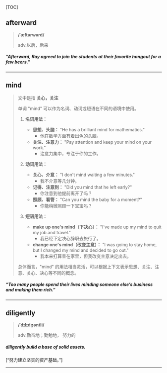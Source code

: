 [TOC]

## afterward

> **/ˈæftərwərd/**
>
> adv.以后，后来

##### “**Afterward**, Ray agreed to join the students at their favorite hangout for a few beers.”

---

## mind

> 文中是指 **关心，关注**
>
> 单词 "mind" 可以作为名词、动词或短语在不同的语境中使用。
>
> 1. **名词用法：**
>    - **思想、头脑：** "He has a brilliant mind for mathematics."
>      - 他在数学方面有着出色的头脑。
>    - **关注、注意力：** "Pay attention and keep your mind on your work."
>      - 注意力集中，专注于你的工作。
>
> 2. **动词用法：**
>    - **关心、介意：** "I don't mind waiting a few minutes."
>      - 我不介意等几分钟。
>    - **记得、注意到：** "Did you mind that he left early?"
>      - 你注意到他提前离开了吗？
>    - **照顾、看管：** "Can you mind the baby for a moment?"
>      - 你能稍微照顾一下宝宝吗？
>
> 3. **短语用法：**
>    - **make up one's mind（下决心）：** "I've made up my mind to quit my job and travel."
>      - 我已经下定决心辞职去旅行了。
>    - **change one's mind（改变主意）：** "I was going to stay home, but I changed my mind and decided to go out."
>      - 我本来打算呆在家里，但我改变主意决定出去。
>
> 总体而言，"mind" 的用法相当灵活，可以根据上下文表示思想、关注、注意、关心、决心等不同的概念。

##### “Too many people spend their lives **minding** someone else’s business and making them rich.”

---

## diligently

> **/ˈdɪlɪdʒəntli/**
>
> adv.勤奋地；勤勉地， 努力的

##### **diligently** build a base of solid assets.

[“努力建立坚实的资产基础。”]

---

